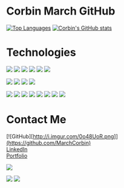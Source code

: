 # Corbin March GitHub

[![Top Languages](https://github-readme-stats.vercel.app/api/top-langs/?username=MarchCorbin&show_icons=true&theme=highcontrast&layout=compact)](https://github.com/anuraghazra/github-readme-stats)
[![Corbin's GitHub stats](https://github-readme-stats.vercel.app/api?username=MarchCorbin&show_icons=true&theme=highcontrast)](https://github.com/anuraghazra/github-readme-stats)

# Technologies
![](https://img.shields.io/badge/JS-JavaScript-informational?style=plastic&logo=javascript&logoColor=yellow&color=black)
![](https://img.shields.io/badge/HTML-HTML5-informational?style=plastic&logo=html5&logoColor=yellow&color=black)
![](https://img.shields.io/badge/React-React.js-informational?style=plastic&logo=react&logoColor=yellow&color=black)
![](https://img.shields.io/badge/RR-ReactRouter-informational?style=plastic&logo=react-router&logoColor=yellow&color=black)
![](https://img.shields.io/badge/React-Hooks-informational?style=plastic&logo=react&logoColor=yellow&color=black)
![](https://img.shields.io/badge/React-Native-informational?style=plastic&logo=react&logoColor=yellow&color=black)

![](https://img.shields.io/badge/Git-GitHub-informational?style=plastic&logo=github&logoColor=yellow&color=black)
![](https://img.shields.io/badge/MO-Mocha-informational?style=plastic&logo=mocha&logoColor=yellow&color=black)
![](https://img.shields.io/badge/RX-Redux-informational?style=plastic&logo=redux&logoColor=yellow&color=black)
![](https://img.shields.io/badge/EX-Express-informational?style=plastic&logo=express&logoColor=yellow&color=black)

![](https://img.shields.io/badge/Vue-Vue.js-informational?style=plastic&logo=vue.js&logoColor=yellow&color=black)
![](https://img.shields.io/badge/SASS-SASS-informational?style=plastic&logo=sass&logoColor=yellow&color=black)
![](https://img.shields.io/badge/OOP-Object-Oriented-Programming-informational?style=plastic&logoColor=yellow&color=black)
![](https://img.shields.io/badge/EXP-Express-informational?style=plastic&logo=express&logoColor=yellow&color=black)
![](https://img.shields.io/badge/NJ-Node-informational?style=plastic&logo=node.js&logoColor=yellow&color=black)
![](https://img.shields.io/badge/PS-Postman-informational?style=plastic&logo=postman.js&logoColor=yellow&color=black)
![](https://img.shields.io/badge/TV-TravisCI-informational?style=plastic&logo=travis-ci&logoColor=yellow&color=black)
![](https://img.shields.io/badge/SASS-Sass-informational?style=plastic&logo=sass&logoColor=yellow&color=black)

# Contact Me

[![GitHub][http://i.imgur.com/0o48UoR.png]](https://github.com/MarchCorbin)<br/>
[LinkedIn](https://www.linkedin.com/in/marchcorbin/)<br/>
[Portfolio](corbinmarch.com)

![](https://img.shields.io/badge/Git-MarchCorbin-informational?style=plastic&logo=github&logoColor=yellow&color=black&link=https://github.com/MarchCorbin)

![](https://img.shields.io/badge/CSS-CSS3-informational?style=plastic&logo=css3&logoColor=yellow&color=black)
![](https://img.shields.io/badge/HR-Heroku-informational?style=plastic&logo=heroku&logoColor=yellow&color=black)

<!--
**MarchCorbin/MarchCorbin** is a ✨ _special_ ✨ repository because its `README.md` (this file) appears on your GitHub profile.

Here are some ideas to get you started:

- 🔭 I’m currently working on ...
- 🌱 I’m currently learning ...
- 👯 I’m looking to collaborate on ...
- 🤔 I’m looking for help with ...
- 💬 Ask me about ...
- 📫 How to reach me: ...
- 😄 Pronouns: ...
- ⚡ Fun fact: ...
-->
